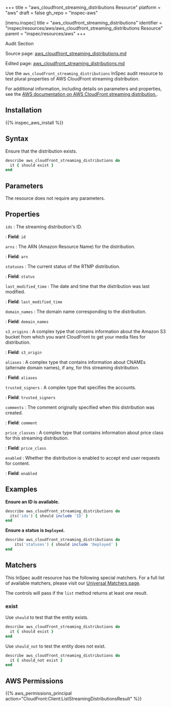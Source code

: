 +++
title = "aws_cloudfront_streaming_distributions Resource"
platform = "aws"
draft = false
gh_repo = "inspec-aws"

[menu.inspec]
title = "aws_cloudfront_streaming_distributions"
identifier = "inspec/resources/aws/aws_cloudfront_streaming_distributions Resource"
parent = "inspec/resources/aws"
+++

<div class="admonition-note">
<p class="admonition-note-title">Audit Section</p>
<div class="admonition-note-text">
<p>Source page: <a href="https://github.com/inspec/inspec-aws/blob/main/docs/resources/aws_cloudfront_streaming_distributions.md">aws_cloudfront_streaming_distributions.md</a></p>
<p>Edited page: <a href="https://github.com/ianmadd/inspec-aws/blob/im/hugo/docs-chef-io/content/inspec/resources/aws_cloudfront_streaming_distributions.md">aws_cloudfront_streaming_distributions.md</a></p>
</div>
</div>



Use the `aws_cloudfront_streaming_distributions` InSpec audit resource to test plural properties of AWS CloudFront streaming distribution.

For additional information, including details on parameters and properties, see the [AWS documentation on AWS CloudFront streaming distribution.](https://docs.aws.amazon.com/AWSCloudFormation/latest/UserGuide/aws-resource-cloudfront-streamingdistribution.html).

## Installation

{{% inspec_aws_install %}}

## Syntax

Ensure that the distribution exists.

```ruby
describe aws_cloudfront_streaming_distributions do
  it { should exist }
end
```

## Parameters

The resource does not require any parameters.

## Properties

`ids`
: The streaming distribution's ID.

: **Field**: `id`

`arns`
: The ARN (Amazon Resource Name) for the distribution.

: **Field**: `arn`

`statuses`
: The current status of the RTMP distribution.

: **Field**: `status`

`last_modified_time`
: The date and time that the distribution was last modified.

: **Field**: `last_modified_time`

`domain_names`
: The domain name corresponding to the distribution.

: **Field**: `domain_names`

`s3_origins`
: A complex type that contains information about the Amazon S3 bucket from which you want CloudFront to get your media files for distribution.

: **Field**: `s3_origin`

`aliases`
: A complex type that contains information about CNAMEs (alternate domain names), if any, for this streaming distribution.

: **Field**: `aliases`

`trusted_signers`
: A complex type that specifies the accounts.

: **Field**: `trusted_signers`

`comments`
: The comment originally specified when this distribution was created.

: **Field**: `comment`

`price_classes`
: A complex type that contains information about price class for this streaming distribution.

: **Field**: `price_class`

`enabled`
: Whether the distribution is enabled to accept end user requests for content.

: **Field**: `enabled`

## Examples

**Ensure an ID is available.**

```ruby
describe aws_cloudfront_streaming_distributions do
  its('ids') { should include 'ID' }
end
```

**Ensure a status is `Deployed`.**

```ruby
describe aws_cloudfront_streaming_distributions do
    its('statuses') { should include 'Deployed' }
end
```

## Matchers

This InSpec audit resource has the following special matchers. For a full list of available matchers, please visit our [Universal Matchers page](https://www.inspec.io/docs/reference/matchers/).

The controls will pass if the `list` method returns at least one result.

### exist

Use `should` to test that the entity exists.

```ruby
describe aws_cloudfront_streaming_distributions do
  it { should exist }
end
```

Use `should_not` to test the entity does not exist.

```ruby
describe aws_cloudfront_streaming_distributions do
  it { should_not exist }
end
```

## AWS Permissions

{{% aws_permissions_principal action="CloudFront:Client:ListStreamingDistributionsResult" %}}

